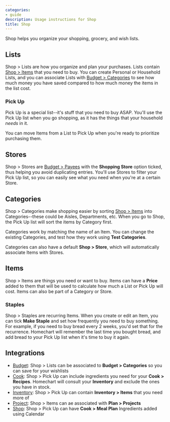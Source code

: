 ```yaml
---
categories:
- guide
description: Usage instructions for Shop
title: Shop
---
```


Shop helps you organize your shopping, grocery, and wish lists.

## Lists

Shop > Lists are how you organize and plan your purchases.  Lists contain [Shop > Items](#items) that you need to buy.  You can create Personal or Household Lists, and you can associate Lists with [Budget > Categories](../budget#categories) to see how much money you have saved compared to how much money the items in the list cost.

### Pick Up

Pick Up is a special list--it's stuff that you need to buy ASAP.  You'll use the Pick Up list when you go shopping, as it has the things that your household _needs_ in it.

You can move Items from a List to Pick Up when you're ready to prioritize purchasing them.

## Stores

Shop > Stores are [Budget > Payees](../budget#payees) with the **Shopping Store** option ticked, thus helping you avoid duplicating entries.  You'll use Stores to filter your Pick Up list, so you can easily see what you need when you're at a certain Store.

## Categories

Shop > Categories make shopping easier by sorting [Shop > Items](#items) into Categories--these could be Aisles, Departments, etc.  When you go to Shop, the Pick Up list will sort the items by Category first.

Categories work by matching the name of an Item.  You can change the existing Categories, and test how they work using **Test Categories**.

Categories can also have a default **Shop > Store**, which will automatically associate Items with Stores.

## Items

Shop > Items are things you need or want to buy.  Items can have a **Price** added to them that will be used to calculate how much a List or Pick Up will cost.  Items can also be part of a Category or Store.

### Staples

Shop > Staples are recurring Items.  When you create or edit an Item, you can tick **Make Staple** and set how frequently you need to buy something.  For example, if you need to buy bread every 2 weeks, you'd set that for the recurrence.  Homechart will remember the last time you bought bread, and add bread to your Pick Up list when it's time to buy it again.


## Integrations

- [Budget](../budget): Shop > Lists can be associated to **Budget > Categories** so you can save for your wishlists
- [Cook](../shop.md): Shop > Pick Up can include ingredients you need for your **Cook > Recipes**.  Homechart will consult your **Inventory** and exclude the ones you have in stock.
- [Inventory](../inventory): Shop > Pick Up can contain **Inventory > Items** that you need more of
- [Project](../project): Shop > Items can ae associated with **Plan > Projects**
- [Shop](../shop): Shop > Pick Up can have **Cook > Meal Plan** Ingredients added using Calendar
